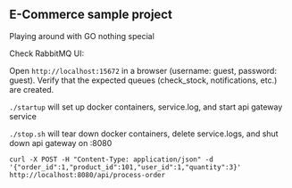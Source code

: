 ## E-Commerce sample project ##

Playing around with GO nothing special

Check RabbitMQ UI:

Open `http://localhost:15672` in a browser (username: guest, password: guest).
Verify that the expected queues (check_stock, notifications, etc.) are created.

`./startup` will set up docker containers, service.log, and start api gateway service

`./stop.sh` will tear down docker containers, delete service.logs, and shut down api gateway on :8080

`curl -X POST -H "Content-Type: application/json" -d '{"order_id":1,"product_id":101,"user_id":1,"quantity":3}' http://localhost:8080/api/process-order`
